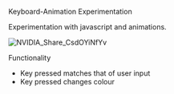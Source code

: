 Keyboard-Animation Experimentation

Experimentation with javascript and animations.

![NVIDIA_Share_CsdOYiNfYv](https://github.com/ConnorJ-Github/Keyboard-Animation/assets/149539076/2f1e9e0d-7f0d-42f0-8f7a-710b731a36d0)

Functionality

- Key pressed matches that of user input
- Key pressed changes colour
